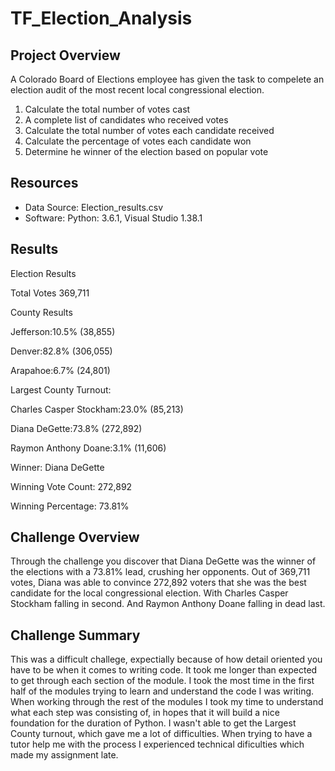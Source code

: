 # TF_Election_Analysis

## Project Overview
A Colorado Board of Elections employee has given the task to compelete an election audit of the most recent local congressional election. 

1. Calculate the total number of votes cast
2. A complete list of candidates who received votes
3. Calculate the total number of votes each candidate received
4. Calculate the percentage of votes each candidate won
5. Determine he winner of the election based on popular vote

## Resources
- Data Source: Election_results.csv
- Software: Python: 3.6.1, Visual Studio 1.38.1

## Results

  Election Results


  Total Votes 369,711

  County Results


  Jefferson:10.5% (38,855)
  
  Denver:82.8% (306,055)
  
  Arapahoe:6.7% (24,801)


  Largest County Turnout: 


  Charles Casper Stockham:23.0% (85,213)
  
  Diana DeGette:73.8% (272,892)
  
  Raymon Anthony Doane:3.1% (11,606)

  
  Winner: Diana DeGette
  
  Winning Vote Count: 272,892
  
  Winning Percentage: 73.81%



## Challenge Overview
  Through the challenge you discover that Diana DeGette was the winner of the elections with a 73.81% lead, crushing her opponents. Out of 369,711 votes, Diana was able to convince 272,892 voters that she was the best candidate for the local congressional election. With Charles Casper Stockham falling in second. And Raymon Anthony Doane falling in dead last. 
  
## Challenge Summary
  This was a difficult challege, expectially because of how detail oriented you have to be when it comes to writing code. It took me longer than expected to get through each section of the module. I took the most time in the first half of the modules trying to learn and understand the code I was writing. When working through the rest of the modules I took my time to understand what each step was consisting of, in hopes that it will build a nice foundation for the duration of Python. I wasn't able to get the Largest County turnout, which gave me a lot of difficulties. When trying to have a tutor help me with the process I experienced technical dificulties which made my assignment late. 
